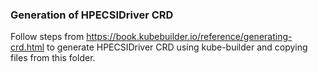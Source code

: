 ### Generation of HPECSIDriver CRD
Follow steps from https://book.kubebuilder.io/reference/generating-crd.html to generate HPECSIDriver CRD using kube-builder and copying files from this folder.